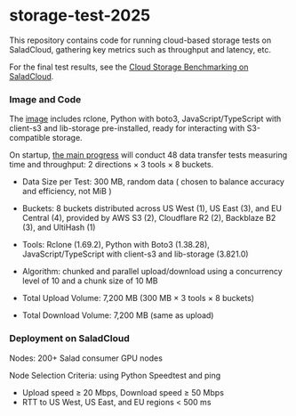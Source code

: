 # storage-test-2025

This repository contains code for running cloud-based storage tests on SaladCloud, gathering key metrics such as throughput and latency, etc.

For the final test results, see the [Cloud Storage Benchmarking on SaladCloud](https://docs.salad.com/container-engine/tutorials/performance/high-performance-storage-solutions#cloud-storage-benchmarking-on-saladcloud).

### Image and Code

The [image](https://github.com/SaladTechnologies/storage-test/blob/main/Dockerfile) includes rclone, Python with boto3, JavaScript/TypeScript with client-s3 and lib-storage pre-installed, ready for interacting with S3-compatible storage. 

On startup, [the main progress](https://github.com/SaladTechnologies/storage-test/blob/main/src/main.ts) will conduct 48 data transfer tests measuring time and throughput: 2 directions × 3 tools × 8 buckets. 

- Data Size per Test: 300 MB, random data ( chosen to balance accuracy and efficiency, not MiB )

- Buckets: 8 buckets distributed across US West (1), US East (3), and EU Central (4), provided by AWS S3 (2), Cloudflare R2 (2), Backblaze B2 (3), and UltiHash (1)

- Tools: Rclone (1.69.2), Python with Boto3 (1.38.28), JavaScript/TypeScript with client-s3 and lib-storage (3.821.0)

- Algorithm: chunked and parallel upload/download using a concurrency level of 10 and a chunk size of 10 MB

- Total Upload Volume: 7,200 MB (300 MB × 3 tools × 8 buckets)

- Total Download Volume: 7,200 MB (same as upload)


### Deployment on SaladCloud

Nodes: 200+ Salad consumer GPU nodes 

Node Selection Criteria: using Python Speedtest and ping
- Upload speed ≥ 20 Mbps, Download speed ≥ 50 Mbps
- RTT to US West, US East, and EU regions < 500 ms